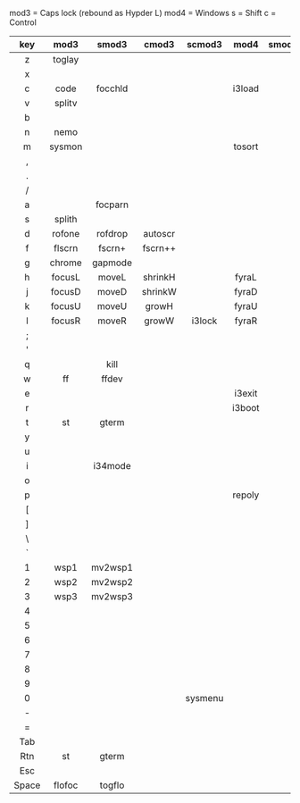 mod3 = Caps lock (rebound as Hypder L)
mod4 = Windows
s    = Shift
c    = Control

| key | mod3 | smod3 | cmod3 | scmod3 | mod4 | smod4 | cmod4 | scmod4 |
|:---:|:----:|:-----:|:-----:|:------:|:----:|:-----:|:-----:|:------:|
|  z  |toglay|       |       |        |      |       |       |        | 
|  x  |      |       |       |        |      |       |       |        | 
|  c  | code |focchld|       |        |i3load|       |       |        | 
|  v  |splitv|       |       |        |      |       |       |        | 
|  b  |      |       |       |        |      |       |       |        | 
|  n  | nemo |       |       |        |      |       |       |        | 
|  m  |sysmon|       |       |        |tosort|       |       |        | 
|  ,  |      |       |       |        |      |       |       |        | 
|  .  |      |       |       |        |      |       |       |        | 
|  /  |      |       |       |        |      |       |       |        | 
|  a  |      |focparn|       |        |      |       |       |        | 
|  s  |splith|       |       |        |      |       |       |        | 
|  d  |rofone|rofdrop|autoscr|        |      |       |       |        | 
|  f  |flscrn|fscrn+ |fscrn++|        |      |       |       |        | 
|  g  |chrome|gapmode|       |        |      |       |       |        | 
|  h  |focusL| moveL |shrinkH|        |fyraL |       |       |        | 
|  j  |focusD| moveD |shrinkW|        |fyraD |       |       |        | 
|  k  |focusU| moveU | growH |        |fyraU |       |       |        | 
|  l  |focusR| moveR | growW | i3lock |fyraR |       |       |        | 
|  ;  |      |       |       |        |      |       |       |        | 
|  '  |      |       |       |        |      |       |       |        | 
|  q  |      | kill  |       |        |      |       |       |        | 
|  w  |  ff  | ffdev |       |        |      |       |       |        | 
|  e  |      |       |       |        |i3exit|       |       |        | 
|  r  |      |       |       |        |i3boot|       |       |        | 
|  t  |  st  | gterm |       |        |      |       |       |        | 
|  y  |      |       |       |        |      |       |       |        | 
|  u  |      |       |       |        |      |       |       |        | 
|  i  |      |i34mode|       |        |      |       |       |        | 
|  o  |      |       |       |        |      |       |       |        | 
|  p  |      |       |       |        |repoly|       |       |        | 
|  [  |      |       |       |        |      |       |       |        | 
|  ]  |      |       |       |        |      |       |       |        | 
|  \  |      |       |       |        |      |       |       |        | 
|  `  |      |       |       |        |      |       |       |        | 
|  1  | wsp1 |mv2wsp1|       |        |      |       |       |        | 
|  2  | wsp2 |mv2wsp2|       |        |      |       |       |        | 
|  3  | wsp3 |mv2wsp3|       |        |      |       |       |        | 
|  4  |      |       |       |        |      |       |       |        | 
|  5  |      |       |       |        |      |       |       |        | 
|  6  |      |       |       |        |      |       |       |        | 
|  7  |      |       |       |        |      |       |       |        | 
|  8  |      |       |       |        |      |       |       |        | 
|  9  |      |       |       |        |      |       |       |        | 
|  0  |      |       |       |sysmenu |      |       |       |        | 
|  -  |      |       |       |        |      |       |       |        | 
|  =  |      |       |       |        |      |       |       |        | 
| Tab |      |       |       |        |      |       |       |        | 
| Rtn |  st  | gterm |       |        |      |       |       |        | 
| Esc |      |       |       |        |      |       |       |        | 
|Space|flofoc|togflo |       |        |      |       |       |        |
